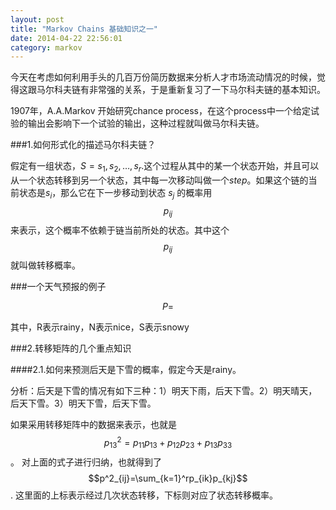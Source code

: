 ```yaml
---
layout: post
title: "Markov Chains 基础知识之一"
date: 2014-04-22 22:56:01
category: markov
---
```


今天在考虑如何利用手头的几百万份简历数据来分析人才市场流动情况的时候，觉得这跟马尔科夫链有非常强的关系，于是重新复习了一下马尔科夫链的基本知识。

1907年，A.A.Markov 开始研究chance process，在这个process中一个给定试验的输出会影响下一个试验的输出，这种过程就叫做马尔科夫链。

###1.如何形式化的描述马尔科夫链？

假定有一组状态，$S = {s_1, s_2, \dots, s_r}$.这个过程从其中的某一个状态开始，并且可以从一个状态转移到另一个状态，其中每一次移动叫做一个$step$。如果这个链的当前状态是$s_i$，那么它在下一步移动到状态 $s_j$ 的概率用 $$p_{ij}$$ 来表示，这个概率不依赖于链当前所处的状态。其中这个$$p_{ij}$$ 就叫做转移概率。

###一个天气预报的例子

$$
P = 
$$

其中，R表示rainy，N表示nice，S表示snowy

###2.转移矩阵的几个重点知识

####2.1.如何来预测后天是下雪的概率，假定今天是rainy。

分析：后天是下雪的情况有如下三种：1）明天下雨，后天下雪。2）明天晴天，后天下雪。3）明天下雪，后天下雪。

如果采用转移矩阵中的数据来表示，也就是$$p^2_{13}=p_{11}p_{13}+p_{12}p_{23}+p_{13}p_{33}$$。
对上面的式子进行归纳，也就得到了$$p^2_{ij}=\sum_{k=1}^rp_{ik}p_{kj}$$.
这里面的上标表示经过几次状态转移，下标则对应了状态转移概率。












